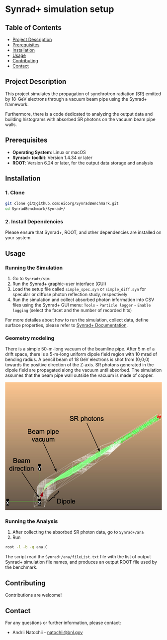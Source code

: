 # Synrad+ simulation setup

## Table of Contents
- [Project Description](#project-description)
- [Prerequisites](#prerequisites)
- [Installation](#installation)
- [Usage](#usage)
- [Contributing](#contributing)
- [Contact](#contact)

## Project Description
This project simulates the propagation of synchrotron radiation (SR) emitted by 18-GeV electrons through a vacuum beam pipe using the Synrad+ framework.

Furthermore, there is a code dedicated to analyzing the output data and building histograms with absorbed SR photons on the vacuum beam pipe walls.

## Prerequisites
- **Operating System**: Linux or macOS
- **Synrad+ toolkit**: Version 1.4.34 or later
- **ROOT**: Version 6.24 or later, for the output data storage and analysis 

## Installation

### 1. Clone 
```bash
git clone git@github.com:eicorg/SynradBenchmark.git
cd SynradBenchmark/Synrad+/
```

### 2. Install Dependencies
Please ensure that Synrad+, ROOT, and other dependencies are installed on your system.

## Usage

### Running the Simulation
1. Go to `Synrad+/sim`
2. Run the Synrad+ graphic-user interface (GUI)
3. Load the setup file called `simple_spec.syn` or `simple_diff.syn` for specular or diffuse photon reflection study, respectively
4. Run the simulation and collect absorbed photon information into CSV files using the Synrad+ GUI menu: `Tools` - `Particle logger` - `Enable logging` (select the facet and the number of recorded hits)

For more detailes about how to run the simulation, collect data, define surface properties, please refer to [Synrad+ Documentation](https://molflow.web.cern.ch/node/110).

### Geometry modeling

There is a simple 50-m-long vacuum of the beamline pipe. After 5 m of a drift space, there is a 5-m-long uniform dipole field region with 10 mrad of bending radius. A pencil beam of 18 GeV electrons is shot from (0;0;0) towards the positive direction of the Z-axis. SR photons generated in the dipole field are propagated along the vacuum until absorbed. The simulation assumes that the beam pipe wall outside the vacuum is made of copper.

![Alt text](pic.png)

### Running the Analysis
1. After collecting the absorbed SR photon data, go to `Synrad+/ana`
2. Run
```bash
root -l -b -q ana.C   
```
The script read the `Synrad+/ana/fileList.txt` file with the list of output Synrad+ simulation file names, and produces an output ROOT file used by the benchmark.

## Contributing

Contributions are welcome!

## Contact

For any questions or further information, please contact:

- Andrii Natochii - <natochii@bnl.gov>
